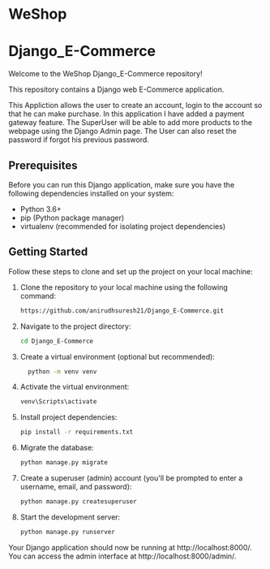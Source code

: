 # WeShop
# Django_E-Commerce


Welcome to the WeShop
Django_E-Commerce repository!

This repository contains a Django web E-Commerce application.

This Appliction allows the user to create an account, login to the account so 
that he can make purchase. In this application I have added a payment gateway feature.
The SuperUser will be able to add more products to the webpage using the Django Admin page.
The User can also reset the password if forgot his previous password.


## Prerequisites

Before you can run this Django application, make sure you have the
following dependencies installed on your system:

-   Python 3.6+
-   pip (Python package manager)
-   virtualenv (recommended for isolating project dependencies)

## Getting Started

Follow these steps to clone and set up the project on your local
machine:

1.  Clone the repository to your local machine using the following
    command:

    ```bash git clone
    https://github.com/anirudhsuresh21/Django_E-Commerce.git 

2. Navigate to the project directory:
     ```bash Copy code 
     cd Django_E-Commerce

3. Create a virtual environment (optional but recommended):
    ```bash Copy code 
      python -m venv venv 


4. Activate the virtual environment:
   ```bash
   venv\Scripts\activate

5. Install project dependencies:
   ```bash Copy code 
   pip install -r requirements.txt 
   
6. Migrate the database:
    ```bash Copy code 
    python manage.py migrate 

7. Create a superuser (admin) account (you'll be prompted to enter a username, email, and password):
    ```bash Copy code 
    python manage.py createsuperuser 
    
8. Start the development server:
    ```bash Copy code 
    python manage.py runserver 
    
Your Django application should now be running at http://localhost:8000/. You can access the admin interface at http://localhost:8000/admin/.


